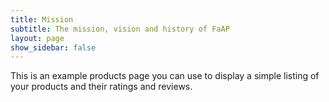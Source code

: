 ```yaml
---
title: Mission
subtitle: The mission, vision and history of FaAP
layout: page
show_sidebar: false
---
```


This is an example products page you can use to display a simple listing of your products and their ratings and reviews.
